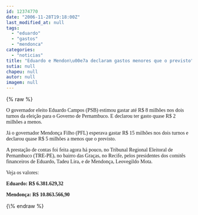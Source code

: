 ```yaml
---
id: 12374770
date: "2006-11-28T19:18:00Z"
last_modified_at: null
tags:
  - "eduardo"
  - "gastos"
  - "mendonca"
categories:
  - "noticias"
title: "Eduardo e Mendon\u00e7a declaram gastos menores que o previsto"
sutia: null
chapeu: null
autor: null
imagem: null
---
```

{\% raw %}
<p><P><FONT face=Verdana>O governador eleito Eduardo Campos (PSB) estimou gastar até R$ 8 milhões nos dois turnos da eleição para o Governo de Pernambuco. E declarou ter gasto quase R$ 2 milhões a menos. </FONT></P></p>
<p><P><FONT face=Verdana>Já o governador Mendonça Filho (PFL) esperava gastar R$ 15 milhões nos dois turnos e declarou quase R$ 5 milhões a menos que o previsto.</FONT></P></p>
<p><P><FONT face=Verdana>A prestação de contas foi feita agora há pouco, no Tribunal Regional Eleitoral de Pernambuco (TRE-PE), no bairro das Graças, no Recife, pelos&nbsp;presidentes dos comitês financeiros de Eduardo, Tadeu Lira, e de Mendonça, Leovegildo Mota. </FONT></P></p>
<p><P><FONT face=Verdana>Veja os valores:</FONT></P></p>
<p><P><FONT face=Verdana><STRONG>Eduardo: R$ 6.381.629,32</STRONG> </FONT></P></p>
<p><P><FONT face=Verdana><STRONG>Mendonça: R$ 10.863.566,90</STRONG></FONT></P> </p>
{\% endraw %}